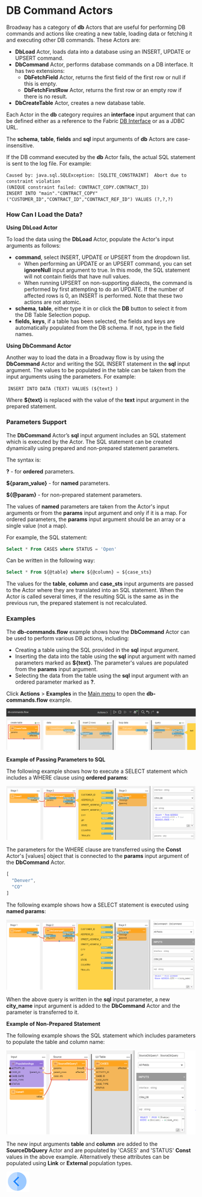 # DB Command Actors 

Broadway has a category of **db** Actors that are useful for performing DB commands and actions like creating a new table, loading data or fetching it and executing other DB commands. These Actors are:
- **DbLoad** Actor, loads data into a database using an INSERT, UPDATE or UPSERT command.
- **DbCommand** Actor, performs database commands on a DB interface. It has two extensions: 
  - **DbFetchField** Actor, returns the first field of the first row or null if this is empty.
  - **DbFetchFirstRow** Actor, returns the first row or an empty row if there is no result.
- **DbCreateTable** Actor, creates a new database table.

Each Actor in the **db** category requires an **interface** input argument that can be defined either as a reference to the Fabric [DB Interface](/articles/05_DB_interfaces/03_DB_interfaces_overview.md) or as a JDBC URL. 

The **schema**, **table**, **fields** and **sql** input arguments of **db** Actors are case-insensitive. 

If the DB command executed by the **db** Actor fails, the actual SQL statement is sent to the log file. For example:

~~~
Caused by: java.sql.SQLException: [SQLITE_CONSTRAINT]  Abort due to constraint violation
(UNIQUE constraint failed: CONTRACT_COPY.CONTRACT_ID)
INSERT INTO "main"."CONTRACT_COPY" ("CUSTOMER_ID","CONTRACT_ID","CONTRACT_REF_ID") VALUES (?,?,?)
~~~

### How Can I Load the Data?

**Using DbLoad Actor**

To load the data using the **DbLoad** Actor, populate the Actor's input arguments as follows:

* **command**, select INSERT, UPDATE or UPSERT from the dropdown list.
  * When performing an UPDATE or an UPSERT command, you can set **ignoreNull** input argument to true. In this mode, the SQL statement will not contain fields that have null values.
  * When running UPSERT on non-supporting dialects, the command is performed by first attempting to do an UPDATE. If the number of affected rows is 0, an INSERT is performed. Note that these two actions are not atomic.
* **schema**, **table**, either type it in or click the **DB** button to select it from the DB Table Selection popup. 
* **fields, keys**, if a table has been selected, the fields and keys are automatically populated from the DB schema. If not, type in the field names.

**Using DbCommand Actor**

Another way to load the data in a Broadway flow is by using the **DbCommand** Actor and writing the SQL INSERT statement in the **sql** input argument. The values to be populated in the table can be taken from the input arguments using the parameters. For example:

​	`INSERT INTO DATA (TEXT) VALUES (${text} )`

Where **${text}** is replaced with the value of the **text** input argument in the prepared statement.

### Parameters Support 

The **DbCommand** Actor’s **sql** input argument includes an SQL statement which is executed by the Actor. The SQL statement can be created dynamically using prepared and non-prepared statement parameters. 

The syntax is:

**?** - for **ordered** parameters.

**${param_value}** - for **named** parameters.

**${@param}** - for non-prepared statement parameters.

The values of **named** parameters are taken from the Actor's input arguments or from the **params** input argument and only if it is a map. For ordered parameters, the **params** input argument should be an array or a single value (not a map).

For example, the SQL statement:

~~~sql
Select * From CASES where STATUS = 'Open'
~~~

Can be written in the following way:

~~~sql
Select * From ${@table} where ${@column} = ${case_sts}
~~~

The values for the **table**, **column** and **case_sts** input arguments are passed to the Actor where they are translated into an SQL statement. When the Actor is called several times, if the resulting SQL is the same as in the previous run, the prepared statement is not recalculated.

### Examples
The **db-commands.flow** example shows how the **DbCommand** Actor can be used to perform various DB actions, including:

* Creating a table using the SQL provided in the **sql** input argument.
* Inserting the data into the table using the **sql** input argument with named parameters marked as **${text}**. The parameter's values are populated from the **params** input argument.
* Selecting the data from the table using the **sql** input argument with an ordered parameter marked as **?**. 

Click **Actions** > **Examples** in the [Main menu](../18_broadway_flow_window.md#main-menu) to open the **db-commands.flow** example. 

![image](../images/99_actors_05_1.PNG)


**Example of Passing Parameters to SQL**

The following example shows how to execute a SELECT statement which includes a WHERE clause using **ordered params**:

![image](../images/99_actors_05_2.png)

The parameters for the WHERE clause are transferred using the **Const** Actor's [values] object that is connected to the **params** input argument of the **DbCommand** Actor.

~~~javascript
[
  "Denver",
  "CO"
]
~~~

The following example shows how a SELECT statement is executed using **named params**:

![image](../images/99_actors_05_3.png)

When the above query is written in the **sql** input parameter, a new **city_name** input argument is added to the **DbCommand** Actor and the parameter is transferred to it. 

**Example of Non-Prepared Statement**

The following example shows the SQL statement which includes parameters to populate the table and column name:

![image](../images/99_actors_05_4.png)

The new input arguments **table** and **column** are added to the **SourceDbQuery** Actor and are populated by 'CASES' and 'STATUS' **Const** values in the above example. Alternatively these attributes can be populated using **Link** or **External** population types.



[![Previous](/articles/images/Previous.png)](04_queue_actors.md)
